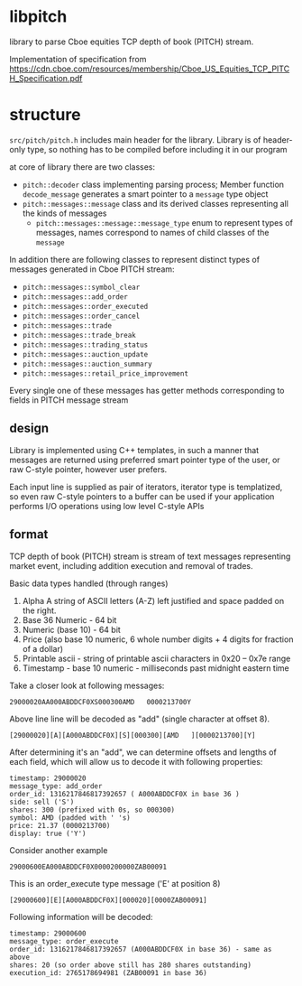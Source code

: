 # libpitch

library to parse Cboe equities TCP depth of book (PITCH) stream.

Implementation of specification from
https://cdn.cboe.com/resources/membership/Cboe_US_Equities_TCP_PITCH_Specification.pdf

# structure

```src/pitch/pitch.h``` includes main header for the library. Library is of header-only type,
so nothing has to be compiled before including it in our program

at core of library there are two classes:

* ```pitch::decoder``` class implementing parsing process; Member function ```decode_message``` generates a
     smart pointer to a ```message``` type object
* ```pitch::messages::message``` class and its derived classes representing all the kinds of messages
    * ```pitch::messages::message::message_type``` enum to represent types of messages, names correspond to
              names of child classes of the ```message```

In addition there are following classes to represent distinct types of messages generated in Cboe PITCH stream:
* ```pitch::messages::symbol_clear```
* ```pitch::messages::add_order```
* ```pitch::messages::order_executed```
* ```pitch::messages::order_cancel```
* ```pitch::messages::trade```
* ```pitch::messages::trade_break```
* ```pitch::messages::trading_status```
* ```pitch::messages::auction_update```
* ```pitch::messages::auction_summary```
* ```pitch::messages::retail_price_improvement```

Every single one of these messages has getter methods corresponding to fields in PITCH message stream

## design

Library is implemented using C++ templates, in such a manner that messages are returned using preferred
smart pointer type of the user, or raw C-style pointer, however user prefers.

Each input line is supplied as pair of iterators, iterator type is templatized, so even raw C-style pointers
to a buffer can be used if your application performs I/O operations using low level C-style APIs

## format

TCP depth of book (PITCH) stream is stream of text messages representing market event, including addition
execution and removal of trades.

Basic data types handled (through ranges) 
1. Alpha A string of ASCII letters (A-Z) left justified and space padded on the right.
2. Base 36 Numeric - 64 bit
3. Numeric (base 10) - 64 bit
4. Price (also base 10 numeric, 6 whole number digits + 4 digits for fraction of a dollar)
5. Printable ascii - string of printable ascii characters in 0x20 – 0x7e range
6. Timestamp - base 10 numeric - milliseconds past midnight eastern time

Take a closer look at following messages:

```29000020AA000ABDDCF0XS000300AMD   0000213700Y```

Above line line will be decoded as "add" (single character at offset 8).

```[29000020][A][A000ABDDCF0X][S][000300][AMD   ][0000213700][Y]```

After determining it's an "add", we can determine offsets and lengths of each
field, which will allow us to decode it with following properties:
```
timestamp: 29000020
message_type: add_order
order_id: 1316217846817392657 ( A000ABDDCF0X in base 36 )
side: sell ('S')
shares: 300 (prefixed with 0s, so 000300)
symbol: AMD (padded with ' 's)
price: 21.37 (0000213700)
display: true ('Y')
```

Consider another example

```29000600EA000ABDDCF0X0000200000ZAB00091```

This is an order_execute type message ('E' at position 8)

```[29000600][E][A000ABDDCF0X][000020][0000ZAB00091]```

Following information will be decoded:

```
timestamp: 29000600
message_type: order_execute
order_id: 1316217846817392657 (A000ABDDCF0X in base 36) - same as above
shares: 20 (so order above still has 280 shares outstanding)
execution_id: 2765178694981 (ZAB00091 in base 36)
```
